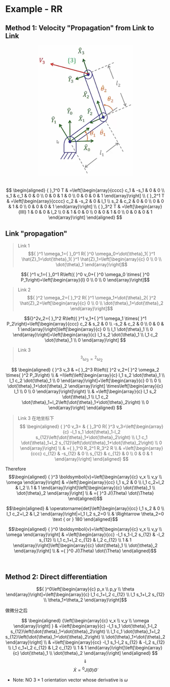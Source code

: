 &emsp;
# Example - RR

## Method 1: Velocity "Propagation" from Link to Link

<div align=center>
    <img src="imgs/5.5-1.png" width=300>
</div>
&emsp;


$$
\begin{aligned}
{ }_1^0 T & =\left[\begin{array}{cccc}
c_1 & -s_1 & 0 & 0 \\
s_1 & c_1 & 0 & 0 \\
0 & 0 & 1 & 0 \\
0 & 0 & 0 & 1
\end{array}\right] \\
{ }_2^1 T & =\left[\begin{array}{cccc}
c_2 & -s_2 & 0 & l_1 \\
s_2 & c_2 & 0 & 0 \\
0 & 0 & 1 & 0 \\
0 & 0 & 0 & 1
\end{array}\right] \\
{ }_3^2 T & =\left[\begin{array}{llll}
1 & 0 & 0 & l_2 \\
0 & 1 & 0 & 0 \\
0 & 0 & 1 & 0 \\
0 & 0 & 0 & 1
\end{array}\right]
\end{aligned}
$$


## Link "propagation"
>Link 1
$${ }^1 \omega_1={ }_0^1 R{ }^0 \omega_0+\dot{\theta}_1{ }^1 \hat{Z}_1=\dot{\theta}_1{ }^1 \hat{Z}_1=\left[\begin{array}{c}
0 \\ 0 \\ \dot{\theta}_1
\end{array}\right]$$

$${ }^1 v_1={ }_0^1 R\left({ }^0 v_0+{ }^0 \omega_0 \times{ }^0 P_1\right)=\left[\begin{array}{l}
0 \\ 0 \\ 0
\end{array}\right]$$

>Link 2
$${ }^2 \omega_2={ }_1^2 R{ }^1 \omega_1+\dot{\theta}_2{ }^2 \hat{Z}_2=\left[\begin{array}{c}
0 \\ 0 \\ \dot{\theta}_1+\dot{\theta}_2
\end{array}\right]$$

$${}^2v_2={ }_1^2 R\left({ }^1 v_1+{ }^1 \omega_1 \times{ }^1 P_2\right)=\left[\begin{array}{ccc}
c_2 & s_2 & 0 \\ -s_2 & c_2 & 0 \\ 0 & 0 & 1
\end{array}\right]\left[\begin{array}{c}
0 \\ l_1 \dot{\theta}_1 \\ 0
\end{array}\right]=\left[\begin{array}{c}
l_1 s_2 \dot{\theta}_1 \\ l_1 c_2 \dot{\theta}_1 \\ 0
\end{array}\right]
$$

>Link 3
$${ }^3 \omega_3={ }^2 \omega_2$$

$$
\begin{aligned}
{ }^3 v_3 & ={ }_2^3 R\left({ }^2 v_2+{ }^2 \omega_2 \times{ }^2 P_3\right) \\
& =I\left(\left[\begin{array}{c}
l_1 s_2 \dot{\theta}_1 \\
l_1 c_2 \dot{\theta}_1 \\
0
\end{array}\right]+\left[\begin{array}{c}
0 \\
0 \\
\dot{\theta}_1+\dot{\theta}_2
\end{array}\right] \times\left[\begin{array}{c}
l_1 \\
0 \\
0
\end{array}\right]\right) \\
& =\left[\begin{array}{c}
l_1 s_2 \dot{\theta}_1 \\
l_1 c_2 \dot{\theta}_1+l_2\left(\dot{\theta}_1+\dot{\theta}_2\right) \\
0
\end{array}\right]
\end{aligned}
$$

>Link 3 在地坐标下
$$
\begin{aligned}
{ }^0 v_3= & { }_3^0 R{ }^3 v_3=\left[\begin{array}{c}
-l_1 s_1 \dot{\theta}_1-l_2 s_{12}\left(\dot{\theta}_1+\dot{\theta}_2\right) \\
l_1 c_1 \dot{\theta}_1+l_2 s_{12}\left(\dot{\theta}_1+\dot{\theta}_2\right) \\
0
\end{array}\right] \\
& ={ }_1^0 R_2^1 R_3^2 R \\
& =\left[\begin{array}{ccc}
c_{12} & -s_{12} & 0 \\
s_{12} & c_{12} & 0 \\
0 & 0 & 1
\end{array}\right]
\end{aligned}
$$

Therefore
$$\begin{aligned}
{ }^3 \boldsymbol{v}=\left[\begin{array}{c}
v_x \\ v_y \\ \omega
\end{array}\right] & =\left[\begin{array}{cc}
l_1 s_2 & 0 \\
l_1 c_2+l_2 & l_2 \\
1 & 1
\end{array}\right]\left[\begin{array}{c}
\dot{\theta}_1 \\
\dot{\theta}_2
\end{array}\right] \\
& ={ }^3 J(\Theta) \dot{\Theta}
\end{aligned}$$

$$\begin{aligned}
& \operatorname{det}\left|\begin{array}{cc}
l_1 s_2 & 0 \\
l_1 c_2+l_2 & l_2
\end{array}\right|=l_1 l_2 s_2=0 \\
& \Rightarrow \theta_2=0 \text { or } 180
\end{aligned}$$

$$\begin{aligned}
{ }^0 \boldsymbol{v}=\left[\begin{array}{c}
v_x \\ v_y \\ \omega
\end{array}\right] & =\left[\begin{array}{cc}
-l_1 s_1-l_2 s_{12} & -l_2 s_{12} \\
l_1 c_1+l_2 c_{12} & l_2 c_{12} \\
1 & 1
\end{array}\right]\left[\begin{array}{c}
\dot{\theta}_1 \\
\dot{\theta}_2
\end{array}\right] \\
& ={ }^0 J(\Theta) \dot{\Theta}
\end{aligned}$$

&emsp;
## Method 2: Direct differentiation
$${ }^0\left[\begin{array}{c}
p_x \\ p_y \\ \theta
\end{array}\right]=\left[\begin{array}{c}
l_1 c_1+l_2 c_{12} \\
l_1 s_1+l_2 s_{12} \\
\theta_1+\theta_2
\end{array}\right]$$

做微分之后

$$
\begin{aligned}
{\left[\begin{array}{c}
v_x \\
v_y \\
\omega
\end{array}\right] } & =\left[\begin{array}{c}
-l_1 s_1 \dot{\theta}_1-l_2 s_{12}\left(\dot{\theta}_1+\dot{\theta}_2\right) \\
l_1 c_1 \dot{\theta}_1+l_2 s_{12}\left(\dot{\theta}_1+\dot{\theta}_2\right) \\
\dot{\theta}_1+\dot{\theta}_2
\end{array}\right] \\
& =\left[\begin{array}{cc}
-l_1 s_1-l_2 s_{12} & -l_2 s_{12} \\
l_1 c_1+l_2 c_{12} & l_2 c_{12} \\
1 & 1
\end{array}\right]\left[\begin{array}{c}
\dot{\theta}_1 \\
\dot{\theta}_2
\end{array}\right]
\end{aligned}
$$
$$\Downarrow$$
$$\dot{X}={ }^0 J(\Theta) \dot{\Theta}$$

- Note: NO $3 \times 1$ orientation vector whose derivative is  $\omega$
